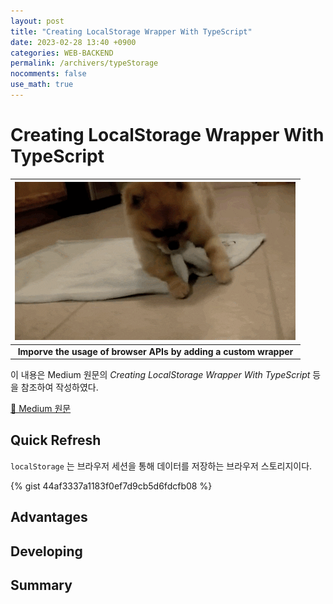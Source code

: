 ```yaml
---
layout: post
title: "Creating LocalStorage Wrapper With TypeScript"
date: 2023-02-28 13:40 +0900
categories: WEB-BACKEND
permalink: /archivers/typeStorage
nocomments: false
use_math: true
---
```


# Creating LocalStorage Wrapper With TypeScript

|    ![wrapDog](/assets/posts/2023-02-27-TypeStorage/wrapdog.gif)     |
| :-----------------------------------------------------------------: |
| <b>Imporve the usage of browser APIs by adding a custom wrapper</b> |

이 내용은 Medium 원문의 _Creating LocalStorage Wrapper With TypeScript_ 등을 참조하여 작성하였다.

[🔗 Medium 원문](https://betterprogramming.pub/creating-localstorage-wrapper-with-typescript-7ff6b71b35cb)

## Quick Refresh

`localStorage` 는 브라우저 세션을 통해 데이터를 저장하는 브라우저 스토리지이다.

{% gist 44af3337a1183f0ef7d9cb5d6fdcfb08 %}

## Advantages

## Developing

## Summary
